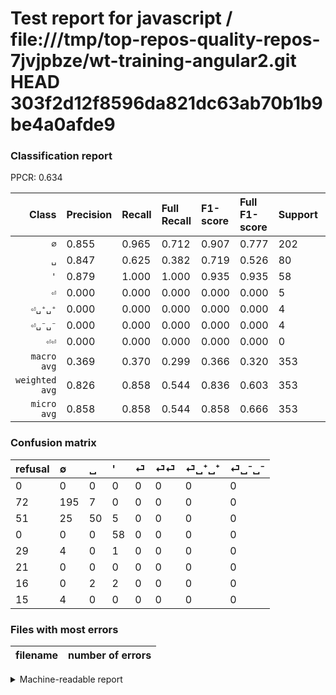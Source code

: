 # Test report for javascript / file:///tmp/top-repos-quality-repos-7jvjpbze/wt-training-angular2.git HEAD 303f2d12f8596da821dc63ab70b1b9be4a0afde9

### Classification report

PPCR: 0.634

| Class | Precision | Recall | Full Recall | F1-score | Full F1-score | Support | Full Support | PPCR |
|------:|:----------|:-------|:------------|:---------|:---------|:--------|:-------------|:-----|
| `∅` | 0.855| 0.965| 0.712| 0.907| 0.777| 202| 274| 0.737 |
| `␣` | 0.847| 0.625| 0.382| 0.719| 0.526| 80| 131| 0.611 |
| `'` | 0.879| 1.000| 1.000| 0.935| 0.935| 58| 58| 1.000 |
| `⏎` | 0.000| 0.000| 0.000| 0.000| 0.000| 5| 34| 0.147 |
| `⏎␣⁺␣⁺` | 0.000| 0.000| 0.000| 0.000| 0.000| 4| 20| 0.200 |
| `⏎␣⁻␣⁻` | 0.000| 0.000| 0.000| 0.000| 0.000| 4| 19| 0.211 |
| `⏎⏎` | 0.000| 0.000| 0.000| 0.000| 0.000| 0| 21| 0.000 |
| `macro avg` | 0.369| 0.370| 0.299| 0.366| 0.320| 353| 557| 0.634 |
| `weighted avg` | 0.826| 0.858| 0.544| 0.836| 0.603| 353| 557| 0.634 |
| `micro avg` | 0.858| 0.858| 0.544| 0.858| 0.666| 353| 557| 0.634 |

### Confusion matrix

|refusal|  ∅| ␣| '| ⏎| ⏎⏎| ⏎␣⁺␣⁺| ⏎␣⁻␣⁻| 
|:---|:---|:---|:---|:---|:---|:---|:---|
|0 |0 |0 |0 |0 |0 |0 |0 |
|72 |195 |7 |0 |0 |0 |0 |0 |
|51 |25 |50 |5 |0 |0 |0 |0 |
|0 |0 |0 |58 |0 |0 |0 |0 |
|29 |4 |0 |1 |0 |0 |0 |0 |
|21 |0 |0 |0 |0 |0 |0 |0 |
|16 |0 |2 |2 |0 |0 |0 |0 |
|15 |4 |0 |0 |0 |0 |0 |0 |

### Files with most errors

| filename | number of errors|
|:----:|:-----|

<details>
    <summary>Machine-readable report</summary>
```json
{
  "cl_report": {"\u0027": {"f1-score": 0.9354838709677419, "precision": 0.8787878787878788, "recall": 1.0, "support": 58}, "macro avg": {"f1-score": 0.36598358222649185, "precision": 0.36878695197160855, "recall": 0.37004950495049505, "support": 353}, "micro avg": {"f1-score": 0.8583569405099151, "precision": 0.8583569405099151, "recall": 0.8583569405099151, "support": 353}, "weighted avg": {"f1-score": 0.8357544580063535, "precision": 0.8258625071782588, "recall": 0.8583569405099151, "support": 353}, "\u2205": {"f1-score": 0.9069767441860466, "precision": 0.8552631578947368, "recall": 0.9653465346534653, "support": 202}, "\u23ce": {"f1-score": 0.0, "precision": 0.0, "recall": 0.0, "support": 5}, "\u23ce\u23ce": {"f1-score": 0.0, "precision": 0.0, "recall": 0.0, "support": 0}, "\u23ce\u2423\u207a\u2423\u207a": {"f1-score": 0.0, "precision": 0.0, "recall": 0.0, "support": 4}, "\u23ce\u2423\u207b\u2423\u207b": {"f1-score": 0.0, "precision": 0.0, "recall": 0.0, "support": 4}, "\u2423": {"f1-score": 0.7194244604316545, "precision": 0.847457627118644, "recall": 0.625, "support": 80}},
  "cl_report_full": {"\u0027": {"f1-score": 0.9354838709677419, "precision": 0.8787878787878788, "recall": 1.0, "support": 58}, "macro avg": {"f1-score": 0.3198131558171872, "precision": 0.36878695197160855, "recall": 0.2990511744899665, "support": 557}, "micro avg": {"f1-score": 0.6659340659340659, "precision": 0.8583569405099151, "recall": 0.5439856373429084, "support": 557}, "weighted avg": {"f1-score": 0.6033643785163304, "precision": 0.7115417439594206, "recall": 0.5439856373429084, "support": 557}, "\u2205": {"f1-score": 0.7768924302788844, "precision": 0.8552631578947368, "recall": 0.7116788321167883, "support": 274}, "\u23ce": {"f1-score": 0.0, "precision": 0.0, "recall": 0.0, "support": 34}, "\u23ce\u23ce": {"f1-score": 0.0, "precision": 0.0, "recall": 0.0, "support": 21}, "\u23ce\u2423\u207a\u2423\u207a": {"f1-score": 0.0, "precision": 0.0, "recall": 0.0, "support": 20}, "\u23ce\u2423\u207b\u2423\u207b": {"f1-score": 0.0, "precision": 0.0, "recall": 0.0, "support": 19}, "\u2423": {"f1-score": 0.5263157894736843, "precision": 0.847457627118644, "recall": 0.3816793893129771, "support": 131}},
  "ppcr": 0.6337522441651705
}
```
</details>
